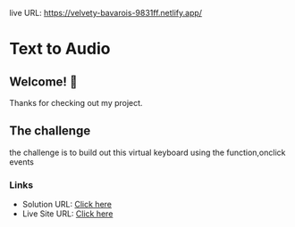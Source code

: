 live URL: https://velvety-bavarois-9831ff.netlify.app/
# Text to Audio

## Welcome! 👋

Thanks for checking out my project.

## The challenge

the challenge is to build out this virtual keyboard using the function,onclick events

### Links

- Solution URL: [Click here](https://velvety-bavarois-9831ff.netlify.app/)
- Live Site URL: [Click here](https://velvety-bavarois-9831ff.netlify.app/)